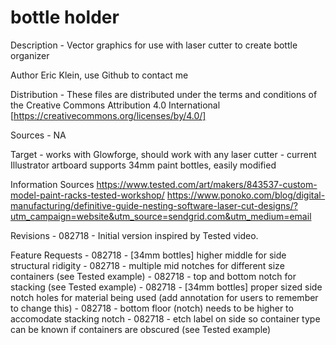 # bottle holder

Description
	- Vector graphics for use with laser cutter to create bottle organizer

Author
	Eric Klein, use Github to contact me

Distribution
	- These files are distributed under the terms and conditions of the Creative Commons Attribution 4.0 International [https://creativecommons.org/licenses/by/4.0/]

Sources
	- NA
    
  Target
    - works with Glowforge, should work with any laser cutter
    - current Illustrator artboard supports 34mm paint bottles, easily modified 

 Information Sources
	https://www.tested.com/art/makers/843537-custom-model-paint-racks-tested-workshop/
	https://www.ponoko.com/blog/digital-manufacturing/definitive-guide-nesting-software-laser-cut-designs/?utm_campaign=website&utm_source=sendgrid.com&utm_medium=email
    
  Revisions
  	- 082718 - Initial version inspired by Tested video. 

  Feature Requests
  	- 082718 - [34mm bottles] higher middle for side structural ridigity
  	- 082718 - multiple mid notches for different size containers (see Tested example)
  	- 082718 - top and bottom notch for stacking (see Tested example)
  	- 082718 - [34mm bottles] proper sized side notch holes for material being used (add annotation for users to remember to change this)
  	- 082718 - bottom floor (notch) needs to be higher to accomodate stacking notch
  	- 082718 - etch label on side so container type can be known if containers are obscured (see Tested example)
